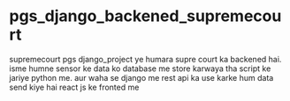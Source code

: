 # pgs_django_backened_supremecourt
supremecourt pgs django_project 
ye humara supre court ka backened hai. isme humne sensor ke data ko database me store karwaya tha script ke jariye python me. aur waha se django me rest api ka use karke hum data send kiye hai react js ke fronted me
